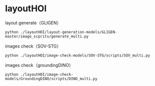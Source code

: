 # layoutHOI
layout generate（GLIGEN）
```
python ./layoutHOI/layout-generation-models/GLIGEN-master/image_scprits/generate_multi.py
```
images check（SOV-STG）
```
python ./layoutHOI/image-check-models/SOV-STG/scripts/SOV_multi.py
```
images check（groundingDINO）
```
python ./layoutHOI/image-check-models/GroundingDINO/scripts/DINO_multi.py
```

